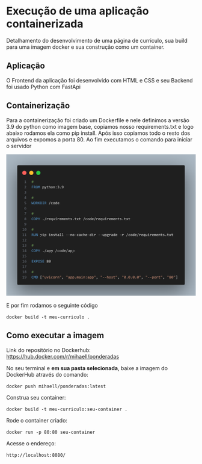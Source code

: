 
# Execução de uma aplicação containerizada 

Detalhamento do desenvolvimento de uma página de curriculo, sua build para uma imagem docker e sua construção como um container.

## Aplicação

O Frontend da aplicação foi desenvolvido com HTML e CSS e seu Backend foi usado Python com FastApi

## Containerização
Para a containerização foi criado um Dockerfile e nele definimos a versão 3.9 do python como imagem base, copiamos nosso requirements.txt e logo abaixo rodamos ela como pip install. Após isso copiamos todo o resto dos arquivos e expomos a porta 80. Ao fim executamos o comando para iniciar o servidor 

![image](media/dockerfile.png)

E por fim rodamos o seguinte código
```
docker build -t meu-curriculo .
```

## Como executar a imagem
Link do repositório no Dockerhub: https://hub.docker.com/r/mihaell/ponderadas

No seu terminal e **em sua pasta selecionada**, baixe a imagem do DockerHub através do comando:
```
docker push mihaell/ponderadas:latest
```

Construa seu container:
```
docker build -t meu-curriculo:seu-container .
```

Rode o container criado:
```
docker run -p 80:80 seu-container
```

Acesse o endereço:
```
http://localhost:8080/
```

